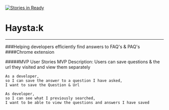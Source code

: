 [![Stories in Ready](https://badge.waffle.io/fbell123/haystak.png?label=ready&title=Ready)](https://waffle.io/fbell123/haystak)
# Haysta:k
------
###Helping developers efficiently find answers to FAQ's & PAQ's
####Chrome extension

#####MVP User Stories
MVP Description: Users can save questions & the url they visited and view them separately
```
As a developer,
so I can save the answer to a question I have asked,
I want to save the Question & Url

As developer,
so I can see what I previously searched,
I want to be able to view the questions and answers I have saved
```
